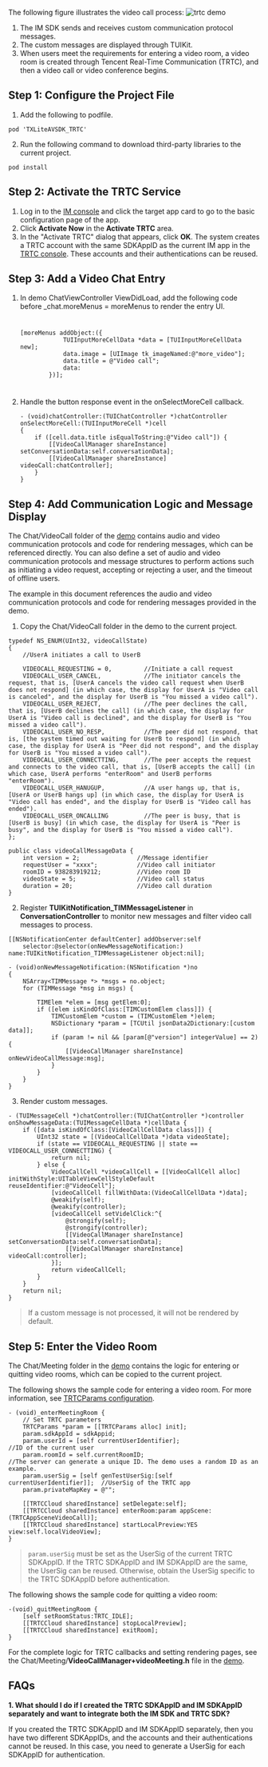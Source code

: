 The following figure illustrates the video call process:
![trtc demo](https://main.qcloudimg.com/raw/3d7bdb9f19b352d5f092ea0b3b3a4032.png)

1. The IM SDK sends and receives custom communication protocol messages.
2. The custom messages are displayed through TUIKit.
3. When users meet the requirements for entering a video room, a video room is created through Tencent Real-Time Communication (TRTC), and then a video call or video conference begins.

## Step 1: Configure the Project File

1. Add the following to podfile.
 ```
pod 'TXLiteAVSDK_TRTC'
```
2. Run the following command to download third-party libraries to the current project.
```
pod install
```

## Step 2: Activate the TRTC Service
1. Log in to the [IM console](https://console.cloud.tencent.com/im) and click the target app card to go to the basic configuration page of the app.
2. Click **Activate Now** in the **Activate TRTC** area.
3. In the "Activate TRTC" dialog that appears, click **OK**.
 The system creates a TRTC account with the same SDKAppID as the current IM app in the [TRTC console](https://console.cloud.tencent.com/trtc). These accounts and their authentications can be reused.

## Step 3: Add a Video Chat Entry
<ol><li>In demo ChatViewController ViewDidLoad, add the following code before _chat.moreMenus = moreMenus to render the entry UI.
<pre style="padding-top: 24px; padding-bottom: 24px;">
<code>[moreMenus addObject:({
            TUIInputMoreCellData *data = [TUIInputMoreCellData new];
            data.image = [UIImage tk_imageNamed:@"more_video"];
            data.title = <span class="hljs-string">@"Video call"</span>;
            data:
        })];
</code></pre></li>
<li>Handle the button response event in the onSelectMoreCell callback.
<pre>
<code>- (void)chatController:(TUIChatController *)chatController onSelectMoreCell:(TUIInputMoreCell *)cell
{
    if ([cell.data.title isEqualToString:<span class="hljs-string">@"Video call"</span>]) {
        [[VideoCallManager shareInstance] setConversationData:self.conversationData];
        [[VideoCallManager shareInstance] videoCall:chatController];
    }
}
</code></pre></li></ol>


## Step 4: Add Communication Logic and Message Display
The Chat/VideoCall folder of the [demo](https://github.com/tencentyun/TIMSDK) contains audio and video communication protocols and code for rendering messages, which can be referenced directly. You can also define a set of audio and video communication protocols and message structures to perform actions such as initiating a video request, accepting or rejecting a user, and the timeout of offline users.

The example in this document references the audio and video communication protocols and code for rendering messages provided in the demo.

1. Copy the Chat/VideoCall folder in the demo to the current project.

```
typedef NS_ENUM(UInt32, videoCallState)
{
    //UserA initiates a call to UserB
		
    VIDEOCALL_REQUESTING = 0,         //Initiate a call request
    VIDEOCALL_USER_CANCEL,            //The initiator cancels the request, that is, [UserA cancels the video call request when UserB does not respond] (in which case, the display for UserA is "Video call is canceled", and the display for UserB is "You missed a video call").
    VIDEOCALL_USER_REJECT,            //The peer declines the call, that is, [UserB declines the call] (in which case, the display for UserA is "Video call is declined", and the display for UserB is "You missed a video call").
    VIDEOCALL_USER_NO_RESP,           //The peer did not respond, that is, [the system timed out waiting for UserB to respond] (in which case, the display for UserA is "Peer did not respond", and the display for UserB is "You missed a video call"). 
    VIDEOCALL_USER_CONNECTTING,       //The peer accepts the request and connects to the video call, that is, [UserB accepts the call] (in which case, UserA performs "enterRoom" and UserB performs "enterRoom").
    VIDEOCALL_USER_HANUGUP,           //A user hangs up, that is, [UserA or UserB hangs up] (in which case, the display for UserA is "Video call has ended", and the display for UserB is "Video call has ended").
    VIDEOCALL_USER_ONCALLING          //The peer is busy, that is [UserB is busy] (in which case, the display for UserA is "Peer is busy", and the display for UserB is "You missed a video call").
};

public class videoCallMessageData {
    int version = 2;                //Message identifier
    requestUser = "xxxx";           //Video call initiator
    roomID = 938283919212;          //Video room ID
    videoState = 5;                 //Video call status
    duration = 20;                  //Video call duration
}
```

2. Register **TUIKitNotification_TIMMessageListener** in **ConversationController** to monitor new messages and filter video call messages to process.

```
[[NSNotificationCenter defaultCenter] addObserver:self
    selector:@selector(onNewMessageNotification:) name:TUIKitNotification_TIMMessageListener object:nil];

- (void)onNewMessageNotification:(NSNotification *)no
{
    NSArray<TIMMessage *> *msgs = no.object;
    for (TIMMessage *msg in msgs) {
        
        TIMElem *elem = [msg getElem:0];
        if ([elem isKindOfClass:[TIMCustomElem class]]) {
            TIMCustomElem *custom = (TIMCustomElem *)elem;
            NSDictionary *param = [TCUtil jsonData2Dictionary:[custom data]];
            if (param != nil && [param[@"version"] integerValue] == 2) {
                [[VideoCallManager shareInstance] onNewVideoCallMessage:msg];
            }
        }
    }
}
```

3. Render custom messages.

```
- (TUIMessageCell *)chatController:(TUIChatController *)controller onShowMessageData:(TUIMessageCellData *)cellData {
    if ([data isKindOfClass:[VideoCallCellData class]]) {
        UInt32 state = [(VideoCallCellData *)data videoState];
        if (state == VIDEOCALL_REQUESTING || state == VIDEOCALL_USER_CONNECTTING) {
            return nil;
        } else {
            VideoCallCell *videoCallCell = [[VideoCallCell alloc] initWithStyle:UITableViewCellStyleDefault reuseIdentifier:@"VideoCell"];
            [videoCallCell fillWithData:(VideoCallCellData *)data];
            @weakify(self);
            @weakify(controller);
            [videoCallCell setVidelClick:^{
                @strongify(self);
                @strongify(controller);
                [[VideoCallManager shareInstance] setConversationData:self.conversationData];
                [[VideoCallManager shareInstance] videoCall:controller];
            }];
            return videoCallCell;
        }
    }
    return nil;
}
```

>If a custom message is not processed, it will not be rendered by default.

## Step 5: Enter the Video Room
 The Chat/Meeting folder in the [demo](https://github.com/tencentyun/TIMSDK) contains the logic for entering or quitting video rooms, which can be copied to the current project.

The following shows the sample code for entering a video room. For more information, see [TRTCParams configuration](http://doc.qcloudtrtc.com/group__TRTCCloudDef__ios.html#interfaceTRTCParams). 

```
- (void)_enterMeetingRoom {
    // Set TRTC parameters
    TRTCParams *param = [[TRTCParams alloc] init];
    param.sdkAppId = sdkAppid;
    param.userId = [self currentUserIdentifier];                         //ID of the current user
    param.roomId = self.currentRoomID;                                   //The server can generate a unique ID. The demo uses a random ID as an example.
    param.userSig = [self genTestUserSig:[self currentUserIdentifier]];  //UserSig of the TRTC app
    param.privateMapKey = @"";

    [[TRTCCloud sharedInstance] setDelegate:self];
    [[TRTCCloud sharedInstance] enterRoom:param appScene:(TRTCAppSceneVideoCall)];
    [[TRTCCloud sharedInstance] startLocalPreview:YES view:self.localVideoView];
}
```
>`param.userSig` must be set as the UserSig of the current TRTC SDKAppID. If the TRTC SDKAppID and IM SDKAppID are the same, the UserSig can be reused. Otherwise, obtain the UserSig specific to the TRTC SDKAppID before authentication. 
 
The following shows the sample code for quitting a video room:

```
-(void)_quitMeetingRoom {
    [self setRoomStatus:TRTC_IDLE];
    [[TRTCCloud sharedInstance] stopLocalPreview];
    [[TRTCCloud sharedInstance] exitRoom];
}
```

For the complete logic for TRTC callbacks and setting rendering pages, see the Chat/Meeting/**VideoCallManager+videoMeeting.h** file in the [demo](https://github.com/tencentyun/TIMSDK).


## FAQs
**1. What should I do if I created the TRTC SDKAppID and IM SDKAppID separately and want to integrate both the IM SDK and TRTC SDK?**

 If you created the TRTC SDKAppID and IM SDKAppID separately, then you have two different SDKAppIDs, and the accounts and their authentications cannot be reused. In this case, you need to generate a UserSig for each SDKAppID for authentication.
